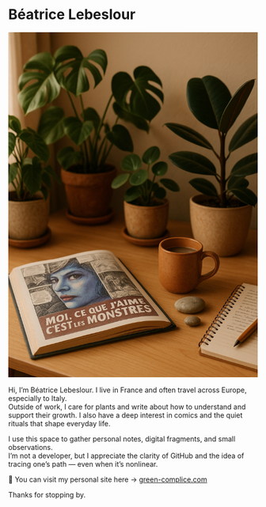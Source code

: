 # Béatrice Lebeslour

<img src="./beatrice-lebeslour-plants-comics-tea.png" alt="Béatrice Lebeslour – workspace with plants, comics and tea" width="600">

Hi, I’m Béatrice Lebeslour. I live in France and often travel across Europe, especially to Italy.  
Outside of work, I care for plants and write about how to understand and support their growth. I also have a deep interest in comics and the quiet rituals that shape everyday life.

I use this space to gather personal notes, digital fragments, and small observations.  
I’m not a developer, but I appreciate the clarity of GitHub and the idea of tracing one’s path — even when it’s nonlinear.

🌿 You can visit my personal site here → [green-complice.com](https://www.green-complice.com)

Thanks for stopping by.
